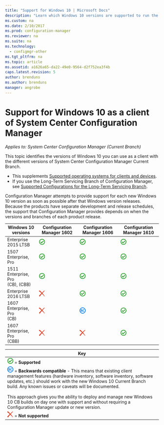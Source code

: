 ```yaml
---
title: "Support for Windows 10 | Microsoft Docs"
description: "Learn which Windows 10 versions are supported to run the System Center Configuration Manager client."
ms.custom: na
ms.date: 2/10/2017
ms.prod: configuration-manager
ms.reviewer: na
ms.suite: na
ms.technology:
  - configmgr-other
ms.tgt_pltfrm: na
ms.topic: article
ms.assetid: a1626a65-da22-49e0-9564-d2f752ea3f4b
caps.latest.revision: 5
author: brenduns  
ms.author: brenduns
manager: angrobe
---
```

# Support for Windows 10 as a client of System Center Configuration Manager

*Applies to: System Center Configuration Manager (Current Branch)*


 This topic identifies the versions of Windows 10 you can use as a client with the different versions of System Center Configuration Manager Current Branch.

- This supplements [Supported operating systems for clients and devices](/sccm/core/plan-design/configs/supported-operating-systems-for-clients-and-devices).
- If you use the Long-Term Servicing Branch of Configuration Manager, see [Supported Configurations for the Long-Term Servicing Branch](/sccm/core/understand/supported-configurations-for-ltsb).

Configuration Manager attempts to provide support for each new Windows 10 version as soon as possible after that Windows version releases. Because the products have separate development and release schedules, the support that Configuration Manager provides depends on when the versions and branches of each product release.  



|Windows 10 versions |Configuration Manager 1602|Configuration Manager 1606|Configuration Manager 1610|
|---------------------|-----|-----|-----|
|Enterprise 2015 LTSB |![Supported](media/green_check.png) |![Supported](media/green_check.png) |![Supported](media/green_check.png) |
|1507 <br />Enterprise, Pro | ![Supported](media/green_check.png)| ![Supported](media/green_check.png)|![Supported](media/green_check.png) |
|1511 <br />Enterprise, Pro <br />(CB), (CBB) |![Supported](media/green_check.png) |![Supported](media/green_check.png) |![Supported](media/green_check.png) |
|Enterprise 2016 LTSB	|![Not supported](media/Red_X.png) |![Supported](media/green_check.png) | ![Supported](media/green_check.png)|
|1607 <br />Enterprise, Pro<br /> (CB)	|![Not supported](media/Red_X.png) |![Backwards compatible](media/blue_compat.png) |![Supported](media/green_check.png) |
|1607 <br />Enterprise, Pro <br />(CBB)	|![Not supported](media/Red_X.png) |![Backwards compatible](media/Red_X.png) |![Supported](media/green_check.png) |


|Key|
|--|
|![Supported](media/green_check.png) = **Supported**  |
|![Not supported](media/blue_compat.png)  = **Backwards compatible** - This means that existing client management features (hardware inventory, software inventory, software updates, etc.) should work with the new Windows 10 Current Branch build. Any known issues or caveats will be documented. <br><br>This approach gives you the ability to deploy and manage new Windows 10 CB builds on day one with support and without requiring a Configuration Manager update or new version. |
|![Supported](media/Red_X.png) = **Not supported**|
